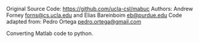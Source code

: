 Original Source Code: https://github.com/ucla-csl/mabuc
Authors: Andrew Forney forns@cs.ucla.edu and Elias Bareinboim eb@purdue.edu Code adapted from: Pedro Ortega pedro.ortega@gmail.com

Converting Matlab code to python.
